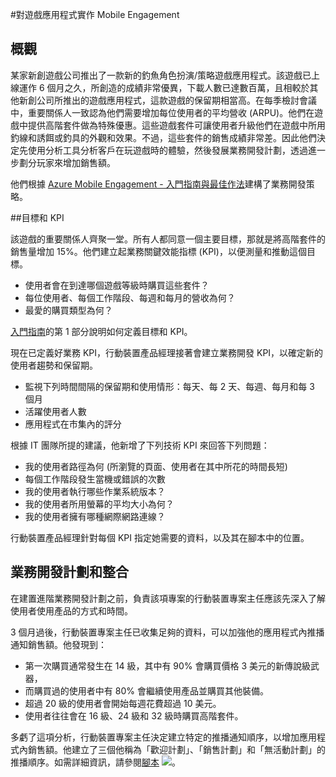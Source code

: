 <properties 
	pageTitle="對遊戲應用程式實作 Azure Mobile Engagement"
	description="對遊戲應用程式實作 Azure Mobile Engagement 的案例" 
	services="mobile-engagement" 
	documentationCenter="mobile" 
	authors="piyushjo"
	manager="dwrede"
	editor=""/>

<tags
	ms.service="mobile-engagement"
	ms.devlang="na"
	ms.topic="article"
	ms.tgt_pltfrm="mobile-multiple"
	ms.workload="mobile" 
	ms.date="02/29/2016"
	ms.author="piyushjo"/>

#對遊戲應用程式實作 Mobile Engagement

## 概觀

某家新創遊戲公司推出了一款新的釣魚角色扮演/策略遊戲應用程式。該遊戲已上線運作 6 個月之久，所創造的成績非常優異，下載人數已達數百萬，且相較於其他新創公司所推出的遊戲應用程式，這款遊戲的保留期相當高。在每季檢討會議中，重要關係人一致認為他們需要增加每位使用者的平均營收 (ARPU)。他們在遊戲中提供高階套件做為特殊優惠。這些遊戲套件可讓使用者升級他們在遊戲中所用釣線和誘餌或釣具的外觀和效果。不過，這些套件的銷售成績非常差。因此他們決定先使用分析工具分析客戶在玩遊戲時的體驗，然後發展業務開發計劃，透過進一步劃分玩家來增加銷售額。

他們根據 [Azure Mobile Engagement - 入門指南與最佳作法](mobile-engagement-getting-started-best-practices.md)建構了業務開發策略。

##目標和 KPI

該遊戲的重要關係人齊聚一堂。所有人都同意一個主要目標，那就是將高階套件的銷售量增加 15%。他們建立起業務關鍵效能指標 (KPI)，以便測量和推動這個目標。

* 使用者會在到達哪個遊戲等級時購買這些套件？
* 每位使用者、每個工作階段、每週和每月的營收為何？
* 最愛的購買類型為何？

[入門指南](mobile-engagement-getting-started-best-practices.md)的第 1 部分說明如何定義目標和 KPI。

現在已定義好業務 KPI，行動裝置產品經理接著會建立業務開發 KPI，以確定新的使用者趨勢和保留期。

* 監視下列時間間隔的保留期和使用情形：每天、每 2 天、每週、每月和每 3 個月
* 活躍使用者人數
* 應用程式在市集內的評分

根據 IT 團隊所提的建議，他新增了下列技術 KPI 來回答下列問題：

* 我的使用者路徑為何 (所瀏覽的頁面、使用者在其中所花的時間長短)
* 每個工作階段發生當機或錯誤的次數
* 我的使用者執行哪些作業系統版本？
* 我的使用者所用螢幕的平均大小為何？
* 我的使用者擁有哪種網際網路連線？

行動裝置產品經理針對每個 KPI 指定她需要的資料，以及其在腳本中的位置。

## 業務開發計劃和整合

在建置進階業務開發計劃之前，負責該項專案的行動裝置專案主任應該先深入了解使用者使用產品的方式和時間。

3 個月過後，行動裝置專案主任已收集足夠的資料，可以加強他的應用程式內推播通知銷售額。他發現到：

* 第一次購買通常發生在 14 級，其中有 90% 會購買價格 3 美元的新傳說級武器，
* 而購買過的使用者中有 80% 會繼續使用產品並購買其他裝備。
* 超過 20 級的使用者會開始每週花費超過 10 美元。
* 使用者往往會在 16 級、24 級和 32 級時購買高階套件。

多虧了這項分析，行動裝置專案主任決定建立特定的推播通知順序，以增加應用程式內銷售額。他建立了三個他稱為「歡迎計劃」、「銷售計劃」和「無活動計劃」的推播順序。如需詳細資訊，請參閱[腳本](https://github.com/Azure/azure-mobile-engagement-samples/tree/master/Playbooks) ![][1]。

<!--Image references-->

[1]: ./media/mobile-engagement-game-scenario/notification-scenario.png

<!--Link references-->

<!---HONumber=AcomDC_0302_2016-------->